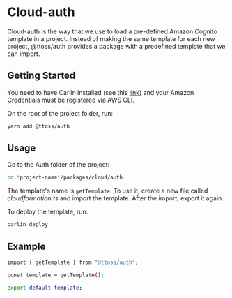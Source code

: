 # Cloud-auth

Cloud-auth is the way that we use to load a pre-defined Amazon Cognito template in a project. Instead of making the same template for each new project, @ttoss/auth provides a package with a predefined template that we can import.

## Getting Started

You need to have Carlin installed (see this [link](https://carlin.ttoss.dev/docs/installation)) and your Amazon Credentials must be registered via AWS CLI.

On the root of the project folder, run:

```bash
yarn add @ttoss/auth
```


## Usage

Go to the Auth folder of the project:
```bash
cd *project-name*/packages/cloud/auth
```

The template's name is `getTemplate`. To use it, create a new file called *cloudformation.ts* and import the template. After the import, export it again.

To deploy the template, run:

```bash
carlin deploy
```

## Example

```bash
import { getTemplate } from "@ttoss/auth";

const template = getTemplate();

export default template;
```

